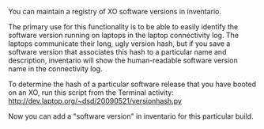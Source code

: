 You can maintain a registry of XO software versions in inventario.

The primary use for this functionality is to be able to easily identify the software version running on laptops in the laptop connectivity log. The laptops communicate their long, ugly version hash, but if you save a software version that associates this hash to a particular name and description, inventario will show the human-readable software version name in the connectivity log.

To determine the hash of a particular software release that you have booted on an XO, run this script from the Terminal activity:
    http://dev.laptop.org/~dsd/20090521/versionhash.py

Now you can add a "software version" in inventario for this particular build.